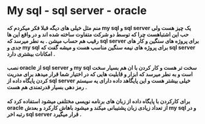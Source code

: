 # My sql - sql server - oracle 
#### منم مثل خیلی های دیگه قبلا فکر میکردم که my sql و sql server یک چیز هست ولی حب این اشتباهست چرا که توسط دو شرکت متفاوت ساخته شده اند و در واقع این ها رقیب هم حساب میشن . به نطر میرسد که sql server برای پروژه های سنگین و کار های جدی و my sql برای پروژه های نیمه سنگین مناسب هست و میشه گفت که sql server امکانات بیشتری دارد .
#### نصب oracle از sql server و my sql سخت تر هست و کار کردن با ان هم بسیار سخت است و به نطر میرسد که ابزار و قابلیت هایی که در اختیار شما قرار میدهد برای مدریت کردن پایگاه داده از sql server خیلی بیشتر هست و  این پایگاهد داده دارای یه سیستم رمز دهی بسیار قدرتمندی هم هست .
#### برای کارکردن با پایگاه داده از زبان های برنامه نویسی مختلفی میشود استفاده کرد که oracle از تعداد زیادی زبان پشتیبانی میکند و میشود باهاش کارکرد و بعدش my sql و در رتبه اخر sql server قرار میگیرد .
